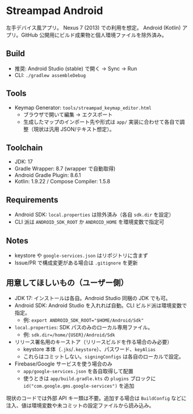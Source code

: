 # Streampad Android
左手デバイス風アプリ。
Nexus 7 (2013) での利用を想定。
Android (Kotlin) アプリ。GitHub 公開用にビルド成果物と個人環境ファイルを除外済み。

## Build
- 推奨: Android Studio (stable) で開く → Sync → Run
- CLI: `./gradlew assembleDebug`

## Tools
- Keymap Generator: `tools/streampad_keymap_editor.html`
  - ブラウザで開いて編集 → エクスポート
  - 生成したマップのインポート先や形式は `app/` 実装に合わせて各自で調整（現状は汎用 JSON/テキスト想定）。

## Toolchain
- JDK: 17
- Gradle Wrapper: 8.7 (wrapper で自動取得)
- Android Gradle Plugin: 8.6.1
- Kotlin: 1.9.22 / Compose Compiler: 1.5.8

## Requirements
- Android SDK: `local.properties` は除外済み（各自 `sdk.dir` を設定）
- CLI 派は `ANDROID_SDK_ROOT` か `ANDROID_HOME` を環境変数で指定可

## Notes
- keystore や `google-services.json` はリポジトリに含まず
- Issue/PR で構成変更がある場合は `.gitignore` を更新

## 用意してほしいもの（ユーザー側）
- JDK 17: インストールは各自。Android Studio 同梱の JDK でも可。
- Android SDK: Android Studio を入れれば自動。CLI ビルド派は環境変数で指定。
  - 例: `export ANDROID_SDK_ROOT="$HOME/Android/Sdk"`
- `local.properties`: SDK パスのみのローカル専用ファイル。
  - 例: `sdk.dir=/home/{USER}/Android/Sdk`
- リリース署名用のキーストア（リリースビルドを作る場合のみ必要）
  - keystore 本体（`.jks`/`.keystore`）、パスワード、`keyAlias`
  - これらはコミットしない。`signingConfigs` は各自のローカルで設定。
- Firebase/Google サービスを使う場合のみ
  - `app/google-services.json` を各自取得して配置
  - 使うときは `app/build.gradle.kts` の `plugins` ブロックに `id("com.google.gms.google-services")` を追加

現状のコードでは外部 API キー類は不要。追加する場合は `BuildConfig` などに注入、値は環境変数や未コミットの設定ファイルから読み込み。
